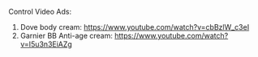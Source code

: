 Control Video Ads:
1) Dove body cream: https://www.youtube.com/watch?v=cbBzlW_c3eI
2) Garnier BB Anti-age cream: https://www.youtube.com/watch?v=I5u3n3EiAZg

